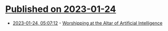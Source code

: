 # [Published on 2023-01-24](index.md)

* [2023-01-24, 05:07:12](https://news.ycombinator.com/item?id=34499563) - [Worshipping at the Altar of Artificial Intelligence](https://jessicadefino.substack.com/p/lensa-ai-portraits-beauty-standards)
